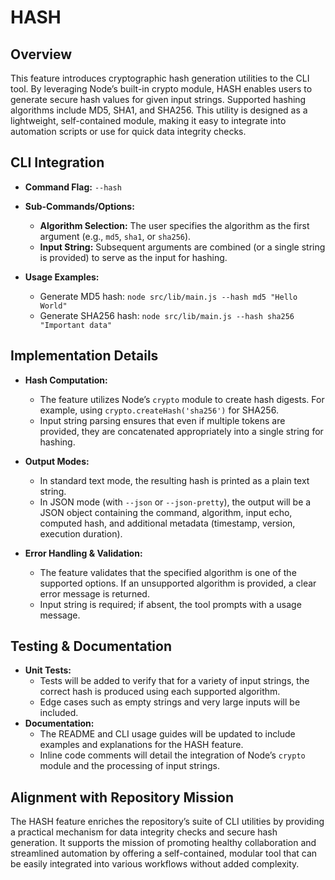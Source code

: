 # HASH

## Overview
This feature introduces cryptographic hash generation utilities to the CLI tool. By leveraging Node’s built-in crypto module, HASH enables users to generate secure hash values for given input strings. Supported hashing algorithms include MD5, SHA1, and SHA256. This utility is designed as a lightweight, self-contained module, making it easy to integrate into automation scripts or use for quick data integrity checks.

## CLI Integration
- **Command Flag:** `--hash`
- **Sub-Commands/Options:**
  - **Algorithm Selection:** The user specifies the algorithm as the first argument (e.g., `md5`, `sha1`, or `sha256`).
  - **Input String:** Subsequent arguments are combined (or a single string is provided) to serve as the input for hashing.
  
- **Usage Examples:**
  - Generate MD5 hash: `node src/lib/main.js --hash md5 "Hello World"`
  - Generate SHA256 hash: `node src/lib/main.js --hash sha256 "Important data"`

## Implementation Details
- **Hash Computation:**
  - The feature utilizes Node’s `crypto` module to create hash digests. For example, using `crypto.createHash('sha256')` for SHA256.
  - Input string parsing ensures that even if multiple tokens are provided, they are concatenated appropriately into a single string for hashing.
  
- **Output Modes:**
  - In standard text mode, the resulting hash is printed as a plain text string.
  - In JSON mode (with `--json` or `--json-pretty`), the output will be a JSON object containing the command, algorithm, input echo, computed hash, and additional metadata (timestamp, version, execution duration).

- **Error Handling & Validation:**
  - The feature validates that the specified algorithm is one of the supported options. If an unsupported algorithm is provided, a clear error message is returned.
  - Input string is required; if absent, the tool prompts with a usage message.

## Testing & Documentation
- **Unit Tests:**
  - Tests will be added to verify that for a variety of input strings, the correct hash is produced using each supported algorithm.
  - Edge cases such as empty strings and very large inputs will be included.
- **Documentation:**
  - The README and CLI usage guides will be updated to include examples and explanations for the HASH feature.
  - Inline code comments will detail the integration of Node’s `crypto` module and the processing of input strings.

## Alignment with Repository Mission
The HASH feature enriches the repository’s suite of CLI utilities by providing a practical mechanism for data integrity checks and secure hash generation. It supports the mission of promoting healthy collaboration and streamlined automation by offering a self-contained, modular tool that can be easily integrated into various workflows without added complexity.

